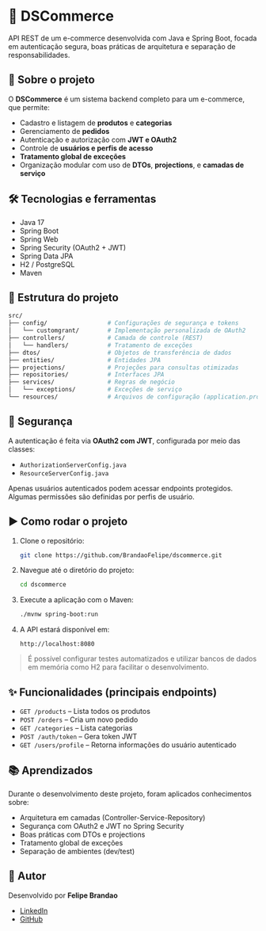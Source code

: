 # 🛒 DSCommerce

API REST de um e-commerce desenvolvida com Java e Spring Boot, focada em autenticação segura, boas práticas de arquitetura e separação de responsabilidades.

## 🚀 Sobre o projeto

O **DSCommerce** é um sistema backend completo para um e-commerce, que permite:

- Cadastro e listagem de **produtos** e **categorias**
- Gerenciamento de **pedidos**
- Autenticação e autorização com **JWT e OAuth2**
- Controle de **usuários e perfis de acesso**
- **Tratamento global de exceções**
- Organização modular com uso de **DTOs**, **projections**, e **camadas de serviço**

## 🛠️ Tecnologias e ferramentas

- Java 17
- Spring Boot
- Spring Web
- Spring Security (OAuth2 + JWT)
- Spring Data JPA
- H2 / PostgreSQL
- Maven

## 🧱 Estrutura do projeto

```bash
src/
├── config/                 # Configurações de segurança e tokens
│   └── customgrant/        # Implementação personalizada de OAuth2
├── controllers/            # Camada de controle (REST)
│   └── handlers/           # Tratamento de exceções
├── dtos/                   # Objetos de transferência de dados
├── entities/               # Entidades JPA
├── projections/            # Projeções para consultas otimizadas
├── repositories/           # Interfaces JPA
├── services/               # Regras de negócio
│   └── exceptions/         # Exceções de serviço
└── resources/              # Arquivos de configuração (application.properties)
```

## 🔐 Segurança

A autenticação é feita via **OAuth2 com JWT**, configurada por meio das classes:

- `AuthorizationServerConfig.java`
- `ResourceServerConfig.java`

Apenas usuários autenticados podem acessar endpoints protegidos. Algumas permissões são definidas por perfis de usuário.

## ▶️ Como rodar o projeto

1. Clone o repositório:
   ```bash
   git clone https://github.com/BrandaoFelipe/dscommerce.git
   ```

2. Navegue até o diretório do projeto:
   ```bash
   cd dscommerce
   ```

3. Execute a aplicação com o Maven:
   ```bash
   ./mvnw spring-boot:run
   ```

4. A API estará disponível em:
   ```
   http://localhost:8080
   ```

> É possível configurar testes automatizados e utilizar bancos de dados em memória como H2 para facilitar o desenvolvimento.

## ✨ Funcionalidades (principais endpoints)

- `GET /products` – Lista todos os produtos
- `POST /orders` – Cria um novo pedido
- `GET /categories` – Lista categorias
- `POST /auth/token` – Gera token JWT
- `GET /users/profile` – Retorna informações do usuário autenticado

## 📚 Aprendizados

Durante o desenvolvimento deste projeto, foram aplicados conhecimentos sobre:

- Arquitetura em camadas (Controller-Service-Repository)
- Segurança com OAuth2 e JWT no Spring Security
- Boas práticas com DTOs e projections
- Tratamento global de exceções
- Separação de ambientes (dev/test)

## 👤 Autor

Desenvolvido por **Felipe Brandao**

- [LinkedIn](https://www.linkedin.com/in/felipe-brandao-08595722a/)
- [GitHub](https://github.com/BrandaoFelipe)
